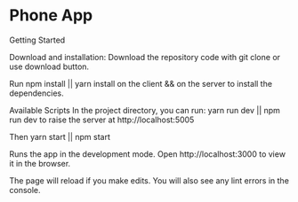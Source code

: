 Phone App
================================================================================
Getting Started

Download and installation: Download the repository code with git clone or use download button.

Run npm install || yarn install on the client && on the server to install the dependencies.

Available Scripts In the project directory, you can run:
yarn run dev || npm run dev to raise the server at http://localhost:5005

Then yarn start || npm start

Runs the app in the development mode. Open http://localhost:3000 to view it in the browser.

The page will reload if you make edits. You will also see any lint errors in the console.
